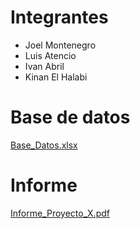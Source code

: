 # Integrantes
- Joel Montenegro
- Luis Atencio
- Ivan Abril
- Kinan El Halabi

# Base de datos
[Base_Datos.xlsx](https://github.com/Kinanel07/Proyecto-X/files/14541042/Base_Datos.xlsx)

# Informe 
[Informe_Proyecto_X.pdf](https://github.com/Kinanel07/Proyecto-X/files/14541113/Informe_Proyecto_X.pdf)


